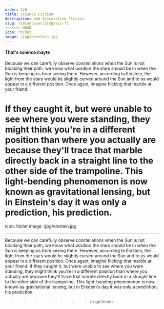 ```yaml
---
order: 120
title: Science Fiction
description: and Speculative Fiction
slug: /balance/writing/sci-fi
<<<<<<< HEAD
icon: rocket
image: /jpg/einstein.jpg
---
```


#### That's soience mayte

Because we can carefully observe constellations when the Sun is not blocking their path, we know what position the stars should be in when the Sun is keeping us from seeing them. However, according to Einstein, the light from the stars would be slightly curved around the Sun and to us would appear in a different position. Once again, imagine flicking that marble at your friend.

# If they caught it, but were unable to see where you were standing, they might think you're in a different position than where you actually are because they'll trace that marble directly back in a straight line to the other side of the trampoline. This light-bending phenomenon is now known as gravitational lensing, but in Einstein's day it was only a prediction, his prediction.

icon: folder
image: /jpg/einstein.jpg

---

Because we can carefully observe constellations when the Sun is not blocking their path, we know what position the stars should be in when the Sun is keeping us from seeing them. However, according to Einstein, the light from the stars would be slightly curved around the Sun and to us would appear in a different position. Once again, imagine flicking that marble at your friend. If they caught it, but were unable to see where you were standing, they might think you're in a different position than where you actually are because they'll trace that marble directly back in a straight line to the other side of the trampoline. This light-bending phenomenon is now known as gravitational lensing, but in Einstein's day it was only a prediction, his prediction.

> > > > > > > origin/main
